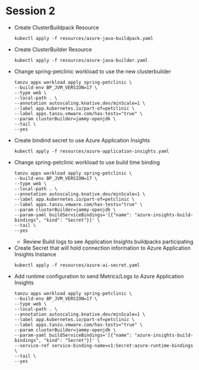 # Session 2
* Create ClusterBuildpack Resource
    ```shell
    kubectl apply -f resources/azure-java-buildpack.yaml
    ```
* Create ClusterBuilder Resource
    ```shell
    kubectl apply -f resources/azure-java-builder.yaml
    ```
* Change spring-petclinic workload to use the new clusterbuilder
    ```shell
    tanzu apps workload apply spring-petclinic \
    --build-env BP_JVM_VERSION=17 \
    --type web \
    --local-path . \
    --annotation autoscaling.knative.dev/minScale=1 \
    --label app.kubernetes.io/part-of=petclinic \
    --label apps.tanzu.vmware.com/has-tests="true" \
    --param clusterBuilder=jammy-openjdk \
    --tail \
    --yes
    ```
* Create bindind secret to use Azure Application Insights
    ```shell
    kubectl apply -f resources/azure-application-insights.yaml
    ```
* Change spring-petclinic workload to use build time binding
    ```shell
    tanzu apps workload apply spring-petclinic \
    --build-env BP_JVM_VERSION=17 \
    --type web \
    --local-path . \
    --annotation autoscaling.knative.dev/minScale=1 \
    --label app.kubernetes.io/part-of=petclinic \
    --label apps.tanzu.vmware.com/has-tests="true" \
    --param clusterBuilder=jammy-openjdk \
    --param-yaml buildServiceBindings='[{"name": "azure-insights-build-bindings", "kind": "Secret"}]' \
    --tail \
    --yes
    ```
  * Review Build logs to see Application Insights buildpacks participating
* Create Secret that will hold connection information to Azure Application Insights Instance
    ```shell
    kubectl apply -f resources/azure-ai-secret.yaml
    ```
* Add runtime configuration to send Metrics/Logs to Azure Application Insights
    ```shell
    tanzu apps workload apply spring-petclinic \
    --build-env BP_JVM_VERSION=17 \
    --type web \
    --local-path . \
    --annotation autoscaling.knative.dev/minScale=1 \
    --label app.kubernetes.io/part-of=petclinic \
    --label apps.tanzu.vmware.com/has-tests="true" \
    --param clusterBuilder=jammy-openjdk \
    --param-yaml buildServiceBindings='[{"name": "azure-insights-build-bindings", "kind": "Secret"}]' \
    --service-ref service-binding-name=v1:Secret:azure-runtime-bindings \
    --tail \
    --yes
    ```
